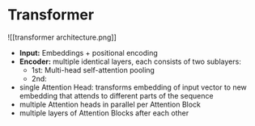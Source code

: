 
# Transformer

![[transformer architecture.png]]

- **Input:** Embeddings + positional encoding
- **Encoder:** multiple identical layers, each consists of two sublayers:
	- 1st: Multi-head self-attention pooling
	- 2nd: 
- single Attention Head: transforms embedding of input vector to new embedding that attends to different parts of the sequence
- multiple Attention heads in parallel per Attention Block
- multiple layers of Attention Blocks after each other